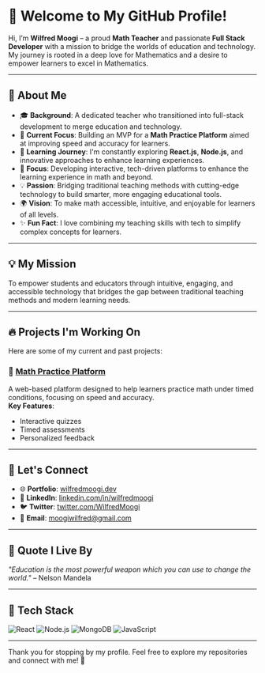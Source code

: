# 👋 Welcome to My GitHub Profile!

Hi, I’m **Wilfred Moogi** – a proud **Math Teacher** and passionate **Full Stack Developer** with a mission to bridge the worlds of education and technology. My journey is rooted in a deep love for Mathematics and a desire to empower learners to excel in Mathematics.

---

## 🌟 About Me
- 🎓 **Background**: A dedicated teacher who transitioned into full-stack development to merge education and technology.
- 🔭 **Current Focus**: Building an MVP for a **Math Practice Platform** aimed at improving speed and accuracy for learners.
- 🌱 **Learning Journey**: I'm constantly exploring **React.js**, **Node.js**, and innovative approaches to enhance learning experiences.
- 🔭 **Focus**: Developing interactive, tech-driven platforms to enhance the learning experience in math and beyond.
- 💡 **Passion**: Bridging traditional teaching methods with cutting-edge technology to build smarter, more engaging educational tools.
- 🌍 **Vision**: To make math accessible, intuitive, and enjoyable for learners of all levels.
- ✨ **Fun Fact**: I love combining my teaching skills with tech to simplify complex concepts for learners.

---

## 💡 My Mission
To empower students and educators through intuitive, engaging, and accessible technology that bridges the gap between traditional teaching methods and modern learning needs.

---

## 🔥 Projects I'm Working On
Here are some of my current and past projects:

### 🚀 [Math Practice Platform](https://github.com/<your-username>/<project-repo>)
A web-based platform designed to help learners practice math under timed conditions, focusing on speed and accuracy.  
**Key Features**:
- Interactive quizzes
- Timed assessments
- Personalized feedback

---



## 🤝 Let's Connect
- 🌐 **Portfolio**: [wilfredmoogi.dev](https://wilfredmoogi.vercel.app/)
- 💼 **LinkedIn**: [linkedin.com/in/wilfredmoogi](https://linkedin.com/in/wilfredmoogi)
- 🐦 **Twitter**: [twitter.com/WilfredMoogi](https://x.com/WMoogi)
- 💌 **Email**: moogiwilfred@gmail.com

---

## 📜 Quote I Live By

*"Education is the most powerful weapon which you can use to change the world."* – Nelson Mandela


---

## 🔧 Tech Stack
![React](https://img.shields.io/badge/React-20232A?style=for-the-badge&logo=react&logoColor=61DAFB)
![Node.js](https://img.shields.io/badge/Node.js-339933?style=for-the-badge&logo=nodedotjs&logoColor=white)
![MongoDB](https://img.shields.io/badge/MongoDB-4EA94B?style=for-the-badge&logo=mongodb&logoColor=white)
![JavaScript](https://img.shields.io/badge/JavaScript-F7DF1E?style=for-the-badge&logo=javascript&logoColor=black)

---

Thank you for stopping by my profile. Feel free to explore my repositories and connect with me! 🌟
